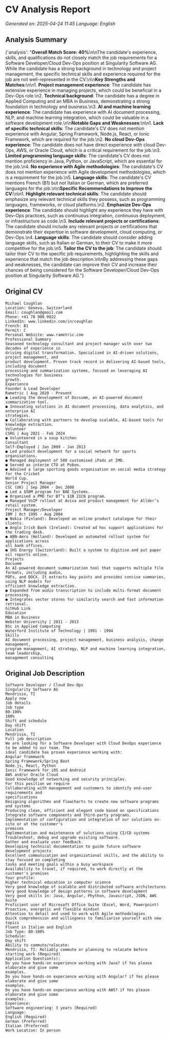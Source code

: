 # CV Analysis Report

*Generated on: 2025-04-24 11:45*
*Language: English*

## Analysis Summary

{'analysis': "**Overall Match Score: 40%**\n\nThe candidate's experience, skills, and qualifications do not closely match the job requirements for a Software Developer/Cloud Dev-Ops position at Singularity Software AG. While the candidate has a strong background in technology and project management, the specific technical skills and experience required for the job are not well-represented in the CV.\n\n**Key Strengths and Matches:**\n\n1. **Project management experience**: The candidate has extensive experience in managing projects, which could be beneficial in a Dev-Ops role.\n2. **Technical background**: The candidate has a degree in Applied Computing and an MBA in Business, demonstrating a strong foundation in technology and business.\n3. **AI and machine learning experience**: The candidate has experience with AI document processing, NLP, and machine learning integration, which could be valuable in a software development role.\n\n**Notable Gaps and Weaknesses:**\n\n1. **Lack of specific technical skills**: The candidate's CV does not mention experience with Angular, Spring Framework, Node.js, React, or Ionic Framework, which are required for the job.\n2. **No cloud Dev-Ops experience**: The candidate does not have direct experience with cloud Dev-Ops, AWS, or Oracle Cloud, which is a critical requirement for the job.\n3. **Limited programming language skills**: The candidate's CV does not mention proficiency in Java, Python, or JavaScript, which are essential for the job.\n4. **No experience with Agile methodologies**: The candidate's CV does not mention experience with Agile development methodologies, which is a requirement for the job.\n5. **Language skills**: The candidate's CV mentions French (B1) but not Italian or German, which are preferred languages for the job.\n\n**Specific Recommendations to Improve the CV:**\n\n1. **Highlight relevant technical skills**: The candidate should emphasize any relevant technical skills they possess, such as programming languages, frameworks, or cloud platforms.\n2. **Emphasize Dev-Ops experience**: The candidate should highlight any experience they have with Dev-Ops practices, such as continuous integration, continuous deployment, or infrastructure as code.\n3. **Include relevant projects or certifications**: The candidate should include any relevant projects or certifications that demonstrate their expertise in software development, cloud computing, or Dev-Ops.\n4. **Language skills**: The candidate should consider adding language skills, such as Italian or German, to their CV to make it more competitive for the job.\n5. **Tailor the CV to the job**: The candidate should tailor their CV to the specific job requirements, highlighting the skills and experience that match the job description.\n\nBy addressing these gaps and weaknesses, the candidate can improve their CV and increase their chances of being considered for the Software Developer/Cloud Dev-Ops position at Singularity Software AG."}


## Original CV

```
Michael Coughlan
Location: Geneva, Switzerland
Email: coughlan@gmail.com
Phone: +41 78 900 0022
LinkedIn: www.linkedin.com/in/coughlan
French: B1
Permit: C
Personal Website: www.rametric.com
Professional Summary
Seasoned technology consultant and project manager with over two decades of experience in
driving digital transformation. Specialised in AI-driven solutions, project management, and
product development. Proven track record in delivering AI-based tools, including document
processing and summarization systems, focused on leveraging AI technologies for business
growth.
Experience
Founder & Lead Developer
Rametric | Aug 2020 - Present
● Leading the development of Docsumm, an AI-powered document summarization tool.
● Innovating solutions in AI document processing, data analytics, and enterprise AI
strategies.
● Collaborating with partners to develop scalable, AI-based tools for knowledge extraction.
Volunteer
CSRG | Aug 2021 - Feb 2024
● Volunteered in a soup kitchen
Consultant
Self-Employed | Jan 2009 - Jan 2013
● Led product development for a social network for sports organisations.
● Managed deployment of 500 customised iPads at IMD.
● Served as interim CTO at Poken.
● Advised a large sporting goods organisation on social media strategy for the Cricket
World Cup.
Senior Project Manager
CSC (UK) | Sep 2004 - Dec 2008
● Led a $50M program for BAE Systems.
● Organised a PMO for BT’s $1B 21CN program.
● Managed VoIP rollout at Aviva and product management for Allder’s retail system.
Project Manager/Developer
IBM | Oct 1995 - Aug 2004
● Nokia (Finland): Developed an online product catalogue for their clients.
● Anglo Irish Bank (Ireland): Created ad hoc support applications for the trading desk.
● ABN-Amro (Holland): Developed an automated rollout system for applications across
all bank offices.
● IHS Energy (Switzerland): Built a system to digitise and put paper oil reports online.
Projects
Docsumm
An AI-powered document summarization tool that supports multiple file formats, including audio,
PDFs, and DOCX. It extracts key points and provides concise summaries, using NLP models for
efficient knowledge extraction.
● Expanded from audio transcription to include multi-format document processing.
● Integrates vector stores for similarity search and fast information retrieval.
GitHub Link
Education
MBA in Business
Webster University | 2011 - 2013
BSc in Applied Computing
Waterford Institute of Technology | 1991 - 1994
Skills
AI document processing, project management, business analysis, change management,
program management, AI strategy, NLP and machine learning integration, team leadership,
management consulting

```

## Original Job Description

```
Software Developer / Cloud Dev-Ops
Singularity Software AG
Mendrisio, TI
Apply now
Job details
Job type
80-100%
100%
Shift and schedule
Day shift
Location
Mendrisio, TI
Full job description
We are looking for a Software Developer with Cloud DevOps experience to be added to our team. The
ideal candidate has proven experience working with:
Angular framework
Spring Framework/Spring Boot
Node.js, React, Python
Ionic Framework for iOS and Android
AWS and/or Oracle Cloud
Good knowledge of networking and security principles.
For this position we require
Collaborating with management and customers to identify end-user requirements and
specifications
Designing algorithms and flowcharts to create new software programs and systems
Producing clean, efficient and elegant code based on specifications
Integrate software components and third-party programs.
Implementation of configuration and integration of our solutions on-site or at the customer's
premises
Implementation and maintenance of solutions using CI/CD systems
Troubleshoot, debug and upgrade existing software.
Gather and evaluate user feedback.
Developing technical documentation to guide future software development projects
Excellent communication and organizational skills, and the ability to stay focused on completing
tasks and meeting goals within a busy workspace
Availability to travel, if required, to work directly at the customer's premises
Your profile:
Higher technical education in computer science
Very good knowledge of scalable and distributed software architectures
Very good knowledge of design patterns in software development
Very good skills in: Java, Angular, Phython, Javascript, JSON, AWS Suite
Proficient user of Microsoft Office Suite (Excel, Word, Powerpoint)
Proactive, energetic and flexible mindset
Attention to detail and used to work with Agile methodologies
Quick comprehension and willingness to familiarise yourself with new topics
Fluent in Italian and English
Job Type: 80-100%
Schedule:
Day shift
Ability to commute/relocate:
Mendrisio, TI: Reliably commute or planning to relocate before starting work (Required)
Application Question(s):
Do you have hands-on experience working with Java? if Yes please elaborate and give some
examples.
Do you have hands-on experience working with Angular? if Yes please elaborate and give some
examples.
Do you have hands-on experience working with AWS? if Yes please elaborate and give some
examples.
Experience:
Software engineering: 3 years (Required)
Language:
English (Required)
German (Preferred)
Italian (Preferred)
Work Location: In person

```
